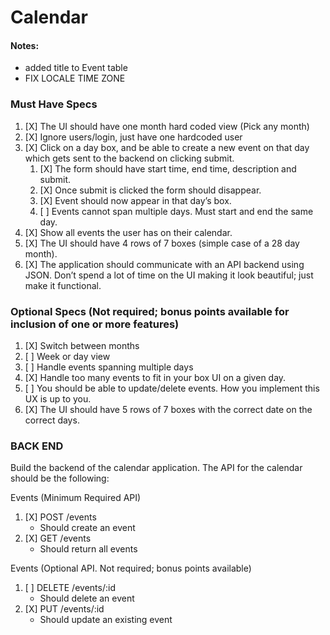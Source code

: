 # Calendar

#### Notes:
- added title to Event table
- FIX LOCALE TIME ZONE


### Must Have Specs
1. [X] The UI should have one month hard coded view (Pick any month)
1. [X] Ignore users/login, just have one hardcoded user
1. [X] Click on a day box, and be able to create a new event on that day which gets sent to the backend on clicking submit.
   1. [X] The form should have start time, end time, description and submit.
   1. [X] Once submit is clicked the form should disappear.
   1. [X] Event should now appear in that day’s box.
   1. [ ] Events cannot span multiple days. Must start and end the same day.
1. [X] Show all events the user has on their calendar.
1. [X] The UI should have 4 rows of 7 boxes (simple case of a 28 day month).
1. [X] The application should communicate with an API backend using JSON. Don’t spend a lot of time on the UI making it look beautiful; just make it functional.

### Optional Specs (Not required; bonus points available for inclusion of one or more features)
1. [X] Switch between months
1. [ ] Week or day view
1. [ ] Handle events spanning multiple days
1. [X] Handle too many events to fit in your box UI on a given day.
1. [ ] You should be able to update/delete events. How you implement this UX is up to you.
1. [X] The UI should have 5 rows of 7 boxes with the correct date on the correct days.


### BACK END
Build the backend of the calendar application. The API for the calendar should be the following:

Events (Minimum Required API)
1. [X] POST /events
    - Should create an event
1. [X] GET /events
    - Should return all events

Events (Optional API. Not required; bonus points available)
1. [ ] DELETE /events/:id
    - Should delete an event
1. [X] PUT /events/:id
    - Should update an existing event

